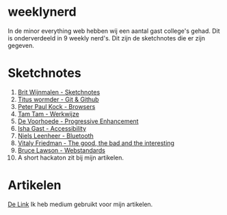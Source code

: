 # weeklynerd
In de minor everything web hebben wij een aantal gast college's gehad.
Dit is onderverdeeld in 9 weekly nerd's. Dit zijn de sketchnotes die er zijn gegeven.

# Sketchnotes
1. [Brit Wijnmalen - Sketchnotes](./artikelen/britwijnmalen.md)
2. [Titus wormder - Git & Github](./artikelen/tituswormder.md)
3. [Peter Paul Kock - Browsers](./artikelen/peter.md)
4. [Tam Tam - Werkwijze](./artikelen/peter.md)
5. [De Voorhoede - Progressive Enhancement](./artikelen/voordhoede.md)
6. [Isha Gast - Accessibility](./artikelen/ischa.md)
7. [Niels Leenheer - Bluetooth](./artikelen/nielsleenheer.md)
8. [Vitaly Friedman - The good, the bad and the interesting](./artikelen/vitaly.md)
9. [Bruce Lawson - Webstandards](./artikelen/bruce.md)
10. A short hackaton zit bij mijn artikelen.

# Artikelen
[De Link](https://medium.com/@gulikersam/latest)
Ik heb medium gebruikt voor mijn artikelen.